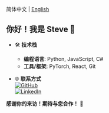简体中文 | [English](https://github.com/smbb1234/smbb1234/edit/main/README.md)

## 你好！我是 Steve 👋

- 🛠️ **技术栈**
  - **编程语言**: Python, JavaScript, C#
  - **工具/框架**: PyTorch, React, Git

- 🌐 **联系方式**
  <br />
  [![GitHub](https://img.icons8.com/?size=50&id=62856&format=png&color=000000)](https://github.com/smbb1234)
  <br />
  [![LinkedIn](https://img.icons8.com/?size=50&id=13930&format=png&color=000000)](https://www.linkedin.com/in/beile-jia-704414171/)
 
**感谢你的来访！期待与您合作！** 🎉






